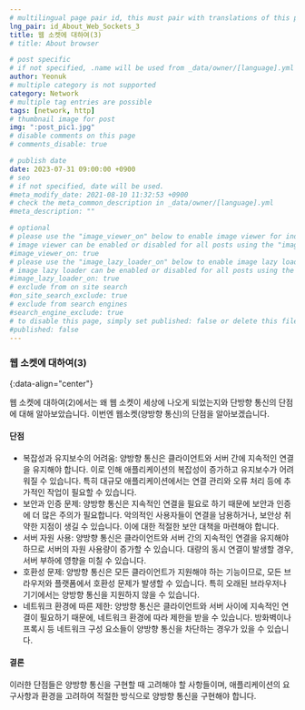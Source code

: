 ```yaml
---
# multilingual page pair id, this must pair with translations of this page. (This name must be unique)
lng_pair: id_About_Web_Sockets_3
title: 웹 소켓에 대하여(3)
# title: About browser

# post specific
# if not specified, .name will be used from _data/owner/[language].yml
author: Yeonuk
# multiple category is not supported
category: Network
# multiple tag entries are possible
tags: [network, http]
# thumbnail image for post
img: ":post_pic1.jpg"
# disable comments on this page
# comments_disable: true

# publish date
date: 2023-07-31 09:00:00 +0900
# seo
# if not specified, date will be used.
#meta_modify_date: 2021-08-10 11:32:53 +0900
# check the meta_common_description in _data/owner/[language].yml
#meta_description: ""

# optional
# please use the "image_viewer_on" below to enable image viewer for individual pages or posts (_posts/ or [language]/_posts folders).
# image viewer can be enabled or disabled for all posts using the "image_viewer_posts: true" setting in _data/conf/main.yml.
#image_viewer_on: true
# please use the "image_lazy_loader_on" below to enable image lazy loader for individual pages or posts (_posts/ or [language]/_posts folders).
# image lazy loader can be enabled or disabled for all posts using the "image_lazy_loader_posts: true" setting in _data/conf/main.yml.
#image_lazy_loader_on: true
# exclude from on site search
#on_site_search_exclude: true
# exclude from search engines
#search_engine_exclude: true
# to disable this page, simply set published: false or delete this file
#published: false
---
```


<!-- outline-start -->

### 웹 소켓에 대하여(3)

{:data-align="center"}

<!-- outline-end -->

웹 소켓에 대하여(2)에서는 왜 웹 소켓이 세상에 나오게 되었는지와 단방향 통신의 단점에 대해 알아보았습니다.
이번엔 웹소켓(양방향 통신)의 단점을 알아보겠습니다.

#### 단점

- 복잡성과 유지보수의 어려움: 양방향 통신은 클라이언트와 서버 간에 지속적인 연결을 유지해야 합니다. 이로 인해 애플리케이션의 복잡성이 증가하고 유지보수가 어려워질 수 있습니다. 특히 대규모 애플리케이션에서는 연결 관리와 오류 처리 등에 추가적인 작업이 필요할 수 있습니다.
- 보안과 인증 문제: 양방향 통신은 지속적인 연결을 필요로 하기 때문에 보안과 인증에 더 많은 주의가 필요합니다. 악의적인 사용자들이 연결을 남용하거나, 보안상 취약한 지점이 생길 수 있습니다. 이에 대한 적절한 보안 대책을 마련해야 합니다.
- 서버 자원 사용: 양방향 통신은 클라이언트와 서버 간의 지속적인 연결을 유지해야 하므로 서버의 자원 사용량이 증가할 수 있습니다. 대량의 동시 연결이 발생할 경우, 서버 부하에 영향을 미칠 수 있습니다.
- 호환성 문제: 양방향 통신은 모든 클라이언트가 지원해야 하는 기능이므로, 모든 브라우저와 플랫폼에서 호환성 문제가 발생할 수 있습니다. 특히 오래된 브라우저나 기기에서는 양방향 통신을 지원하지 않을 수 있습니다.
- 네트워크 환경에 따른 제한: 양방향 통신은 클라이언트와 서버 사이에 지속적인 연결이 필요하기 때문에, 네트워크 환경에 따라 제한을 받을 수 있습니다. 방화벽이나 프록시 등 네트워크 구성 요소들이 양방향 통신을 차단하는 경우가 있을 수 있습니다.

#### 결론

이러한 단점들은 양방향 통신을 구현할 때 고려해야 할 사항들이며, 애플리케이션의 요구사항과 환경을 고려하여 적절한 방식으로 양방향 통신을 구현해야 합니다.
